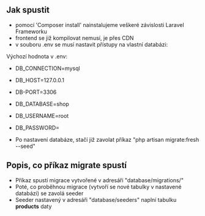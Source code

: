 ## Jak spustit

- pomocí 'Composer install' nainstalujeme veškeré závislosti Laravel Frameworku
- frontend se již kompilovat nemusí, je přes CDN
- v souboru .env se musí nastavit přístupy na vlastní databázi:

Výchozí hodnota v .env:
- DB_CONNECTION=mysql
- DB_HOST=127.0.0.1
- DB-PORT=3306
- DB_DATABASE=shop
- DB_USERNAME=root
- DB_PASSWORD=

- Po nastavení databáze, stačí již zavolat příkaz "php artisan migrate:fresh --seed"

## Popis, co příkaz migrate spustí
- Příkaz spustí migrace vytvořené v adresáři "database/migrations/"
- Poté, co proběhnou migrace (vytvoří se nové tabulky v nastavené databázi) se zavolá seeder
- Seeder nastavený v adresáři "database/seeders" naplní tabulku **products** daty

